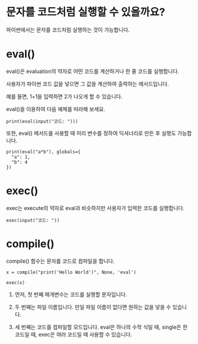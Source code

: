 # 문자를 코드처럼 실행할 수 있을까요?

파이썬에서는 문자를 코드처럼 실행하는 것이 가능합니다.


# eval()

eval()은 evaluation의 약자로 어떤 코드를 계산하거나 한 줄 코드를 실행합니다.

사용자가 파이썬 코드 값을 넣으면 그 값을 계산하여 출력하는 메서드입니다.

예를 들면, 1+1을 입력하면 2가 나오게 할 수 있습니다.

eval()을 이용하여 다음 예제를 따라해 보세요.


```
print(eval(input("코드: ")))
```


또한, eval() 메서드를 사용할 때 미리 변수를 정하여 딕셔너리로 만든 후 실행도 가능합니다.

```
print(eval("a*b"), globals={
  "a": 1,
  "b": 4
})
```

# exec()
exec는 execute의 약자로 eval과 비슷하지만 사용자가 입력한 코드를 실행합니다.

```
exec(input("코드: "))
```

# compile()
compile() 함수는 문자를 코드로 컴파일을 합니다.

```
x = compile("print('Hello World')", None, 'eval')

exec(x)
```

1. 먼저, 첫 번째 매개변수는 코드를 실행할 문자입니다.

2. 두 번째는 파일 이름입니다. 만일 파일 이름이 없다면 원하는 값을 넣을 수 있습니다.

3. 세 번째는 코드를 컴파일할 모드입니다. eval은 하나의 수학 식일 때, single은 한 코드일 때, exec은 여러 코드일 때 사용할 수 있습니다.
